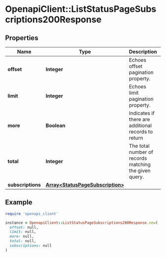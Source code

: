 # OpenapiClient::ListStatusPageSubscriptions200Response

## Properties

| Name | Type | Description | Notes |
| ---- | ---- | ----------- | ----- |
| **offset** | **Integer** | Echoes offset pagination property. | [optional][readonly] |
| **limit** | **Integer** | Echoes limit pagination property. | [optional][readonly] |
| **more** | **Boolean** | Indicates if there are additional records to return | [optional][readonly] |
| **total** | **Integer** | The total number of records matching the given query. | [optional][readonly] |
| **subscriptions** | [**Array&lt;StatusPageSubscription&gt;**](StatusPageSubscription.md) |  | [optional] |

## Example

```ruby
require 'openapi_client'

instance = OpenapiClient::ListStatusPageSubscriptions200Response.new(
  offset: null,
  limit: null,
  more: null,
  total: null,
  subscriptions: null
)
```

